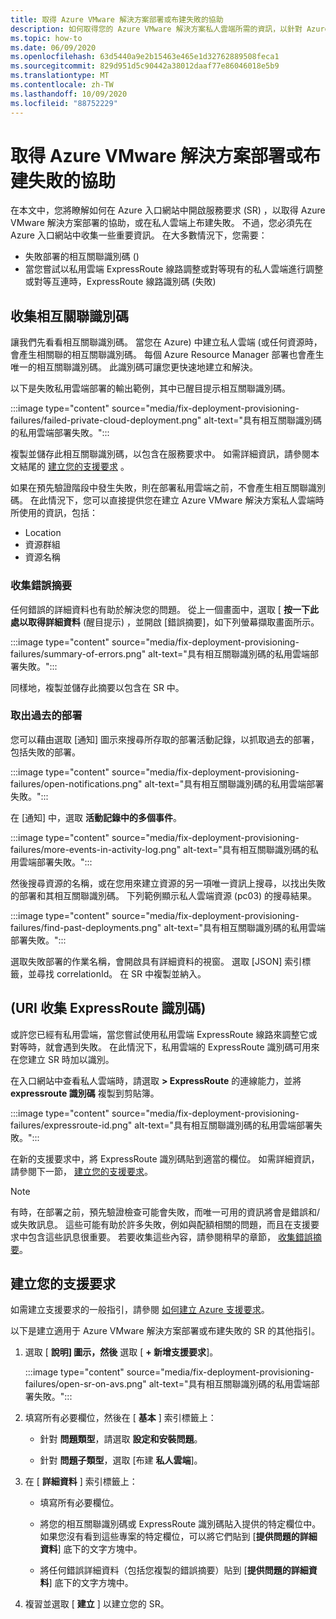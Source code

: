 ```yaml
---
title: 取得 Azure VMware 解決方案部署或布建失敗的協助
description: 如何取得您的 Azure VMware 解決方案私人雲端所需的資訊，以針對 Azure VMware 解決方案部署或布建失敗提出服務要求。
ms.topic: how-to
ms.date: 06/09/2020
ms.openlocfilehash: 63d5440a9e2b15463e465e1d32762889508feca1
ms.sourcegitcommit: 829d951d5c90442a38012daaf77e86046018e5b9
ms.translationtype: MT
ms.contentlocale: zh-TW
ms.lasthandoff: 10/09/2020
ms.locfileid: "88752229"
---
```

# <a name="get-help-with-azure-vmware-solution-deployment-or-provisioning-failures"></a>取得 Azure VMware 解決方案部署或布建失敗的協助

在本文中，您將瞭解如何在 Azure 入口網站中開啟服務要求 (SR) ，以取得 Azure VMware 解決方案部署的協助，或在私人雲端上布建失敗。 不過，您必須先在 Azure 入口網站中收集一些重要資訊。 在大多數情況下，您需要：

- 失敗部署的相互關聯識別碼 () 
- 當您嘗試以私用雲端 ExpressRoute 線路調整或對等現有的私人雲端進行調整或對等互連時，ExpressRoute 線路識別碼 (失敗) 

## <a name="collect-the-correlation-id"></a>收集相互關聯識別碼
 
讓我們先看看相互關聯識別碼。 當您在 Azure) 中建立私人雲端 (或任何資源時，會產生相關聯的相互關聯識別碼。 每個 Azure Resource Manager 部署也會產生唯一的相互關聯識別碼。 此識別碼可讓您更快速地建立和解決。 
 
以下是失敗私用雲端部署的輸出範例，其中已醒目提示相互關聯識別碼。

:::image type="content" source="media/fix-deployment-provisioning-failures/failed-private-cloud-deployment.png" alt-text="具有相互關聯識別碼的私用雲端部署失敗。":::

複製並儲存此相互關聯識別碼，以包含在服務要求中。 如需詳細資訊，請參閱本文結尾的 [建立您的支援要求](#create-your-support-request) 。

如果在預先驗證階段中發生失敗，則在部署私用雲端之前，不會產生相互關聯識別碼。 在此情況下，您可以直接提供您在建立 Azure VMware 解決方案私人雲端時所使用的資訊，包括：

- Location
- 資源群組
- 資源名稱
 
### <a name="collect-a-summary-of-errors"></a>收集錯誤摘要

任何錯誤的詳細資料也有助於解決您的問題。 從上一個畫面中，選取 [ **按一下此處以取得詳細資料** (醒目提示) ，並開啟 [錯誤摘要]，如下列螢幕擷取畫面所示。
 
 :::image type="content" source="media/fix-deployment-provisioning-failures/summary-of-errors.png" alt-text="具有相互關聯識別碼的私用雲端部署失敗。":::

同樣地，複製並儲存此摘要以包含在 SR 中。
 
### <a name="retrieve-past-deployments"></a>取出過去的部署

您可以藉由選取 [通知] 圖示來搜尋所存取的部署活動記錄，以抓取過去的部署，包括失敗的部署。

:::image type="content" source="media/fix-deployment-provisioning-failures/open-notifications.png" alt-text="具有相互關聯識別碼的私用雲端部署失敗。":::

在 [通知] 中，選取 **活動記錄中的多個事件**。

:::image type="content" source="media/fix-deployment-provisioning-failures/more-events-in-activity-log.png" alt-text="具有相互關聯識別碼的私用雲端部署失敗。":::

然後搜尋資源的名稱，或在您用來建立資源的另一項唯一資訊上搜尋，以找出失敗的部署和其相互關聯識別碼。 下列範例顯示私人雲端資源 (pc03) 的搜尋結果。
 
:::image type="content" source="media/fix-deployment-provisioning-failures/find-past-deployments.png" alt-text="具有相互關聯識別碼的私用雲端部署失敗。":::
 
選取失敗部署的作業名稱，會開啟具有詳細資料的視窗。 選取 [JSON] 索引標籤，並尋找 correlationId。 在 SR 中複製並納入。 
 
## <a name="collect-the-expressroute-id-uri"></a> (URI 收集 ExpressRoute 識別碼) 
 
或許您已經有私用雲端，當您嘗試使用私用雲端 ExpressRoute 線路來調整它或對等時，就會遇到失敗。 在此情況下，私用雲端的 ExpressRoute 識別碼可用來在您建立 SR 時加以識別。

在入口網站中查看私人雲端時，請選取 **> ExpressRoute** 的連線能力，並將 **expressroute 識別碼** 複製到剪貼簿。
 
:::image type="content" source="media/fix-deployment-provisioning-failures/expressroute-id.png" alt-text="具有相互關聯識別碼的私用雲端部署失敗。"::: 
 
在新的支援要求中，將 ExpressRoute 識別碼貼到適當的欄位。 如需詳細資訊，請參閱下一節， [建立您的支援要求](#create-your-support-request)。
 
> [!NOTE]
> 有時，在部署之前，預先驗證檢查可能會失敗，而唯一可用的資訊將會是錯誤和/或失敗訊息。 這些可能有助於許多失敗，例如與配額相關的問題，而且在支援要求中包含這些訊息很重要。 若要收集這些內容，請參閱稍早的章節， [收集錯誤摘要](#collect-a-summary-of-errors)。

## <a name="create-your-support-request"></a>建立您的支援要求

如需建立支援要求的一般指引，請參閱 [如何建立 Azure 支援要求](../azure-portal/supportability/how-to-create-azure-support-request.md)。 

以下是建立適用于 Azure VMware 解決方案部署或布建失敗的 SR 的其他指引。

1. 選取 [ **說明] 圖示，然後** 選取 [ **+ 新增支援要求**]。

    :::image type="content" source="media/fix-deployment-provisioning-failures/open-sr-on-avs.png" alt-text="具有相互關聯識別碼的私用雲端部署失敗。":::

2. 填寫所有必要欄位，然後在 [ **基本** ] 索引標籤上：

    - 針對 **問題類型**，請選取 **設定和安裝問題**。

    - 針對 **問題子類型**，選取 [布建 **私人雲端**]。

3. 在 [ **詳細資料** ] 索引標籤上：

    - 填寫所有必要欄位。

    - 將您的相互關聯識別碼或 ExpressRoute 識別碼貼入提供的特定欄位中。 如果您沒有看到這些專案的特定欄位，可以將它們貼到 [**提供問題的詳細資料**] 底下的文字方塊中。

    - 將任何錯誤詳細資料（包括您複製的錯誤摘要）貼到 [**提供問題的詳細資料**] 底下的文字方塊中。

4. 複習並選取 [ **建立** ] 以建立您的 SR。
